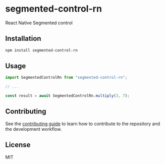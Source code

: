 # segmented-control-rn

React Native Segmented control

## Installation

```sh
npm install segmented-control-rn
```

## Usage

```js
import SegmentedControlRn from "segmented-control-rn";

// ...

const result = await SegmentedControlRn.multiply(3, 7);
```

## Contributing

See the [contributing guide](CONTRIBUTING.md) to learn how to contribute to the repository and the development workflow.

## License

MIT
